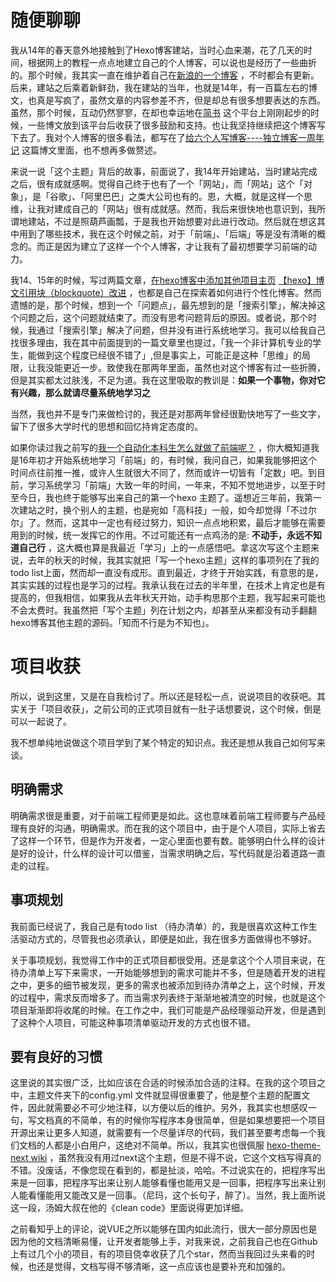 # 随便聊聊

我从14年的春天意外地接触到了Hexo博客建站，当时心血来潮，花了几天的时间，根据网上的教程一点点地建立自己的个人博客，可以说也是经历了一些曲折的。那个时候，我其实一直在维护着自己在[新浪的一个博客](blog.sina.com.cn/u/1671682487) ，不时都会有更新。后来，建站之后乘着新鲜劲，我在建站的当年，也就是14年，有一百篇左右的博文，也真是写疯了，虽然文章的内容参差不齐，但是却总有很多想要表达的东西。虽然，那个时候，互动仍然寥寥，在却也幸运地在[简书](http://jianshu.com) 这个平台上刚刚起步的时候，一些博文放到该平台后收获了很多鼓励和支持。也让我坚持继续把这个博客写下去了。我对个人博客的很多看法，都写在了[给六个人写博客----独立博客一周年记](http://hktkdy.com/2015/05/15/201505/0510/) 这篇博文里面，也不想再多做赘述。

来说一说「这个主题」背后的故事，前面说了，我14年开始建站，当时建站完成之后，很有成就感啊。觉得自己终于也有了一个「网站」，而「网站」这个「对象」，是「谷歌」、「阿里巴巴」之类大公司也有的。恩，大概，就是这样一个思维，让我对建成自己的「网站」很有成就感。然而，我后来很快地也意识到，我所谓地建站，不过是照葫芦画瓢，于是我也开始想要对此进行改动。然后就在想这其中用到了哪些技术，我在这个时候之前，对于「前端」、「后端」等是没有清晰的概念的。而正是因为建立了这样一个个人博客，才让我有了最初想要学习前端的动力。

我14、15年的时候，写过两篇文章，[在hexo博客中添加其他项目主页](http://hktkdy.com/2014/09/07/201409/0907/)
[【hexo】博文引用块（blockquote）改进](http://hktkdy.com/2015/05/15/201505/0506/)  ，也都是自己在探索着如何进行个性化博客。然而遗憾的是，那个时候，想到一个「问题点」，最先想到的是「搜索引擎」，解决掉这个问题之后，这个问题就结束了。而没有思考问题背后的原因。或者说，那个时候，我通过「搜索引擎」解决了问题，但并没有进行系统地学习。我可以给我自己找很多理由，我在其中前面提到的一篇文章里也提过，「我一个非计算机专业的学生，能做到这个程度已经很不错了」,但是事实上，可能正是这种「思维」的局限，让我没能更近一步。致使我在那两年里面，虽然也对这个博客有过一些折腾，但是其实都太过肤浅，不足为道。我在这里吸取的教训是：**如果一个事物，你对它有兴趣，那么就请尽量系统地学习之**

当然，我也并不是专门来做检讨的，我还是对那两年曾经很勤快地写了一些文字，留下了很多大学时代的思想和回忆持肯定态度的。


如果你读过我之前写的[我一个自动化本科生怎么就做了前端呢？](http://hktkdy.com/2017/01/22/201701/context-about-automation-to-frontend/) ，你大概知道我是16年初才开始系统地学习「前端」的，有时候，我问自己，如果我能够把这个时间点往前推一推，或许人生就很大不同了，然而或许一切皆有「定数」吧。到目前，学习系统学习「前端」大致一年的时间，一年来，不知不觉地进步，以至于时至今日，我也终于能够写出来自己的第一个hexo 主题了。遥想近三年前，我第一次建站之时，换个别人的主题，也是宛如「高科技」一般，如今却觉得「不过尔尔」了。然而，这其中一定也有经过努力，知识一点点地积累，最后才能够在需要用到的时候，统一发挥它的作用。不过可能还有一点鸡汤的是: **不动手，永远不知道自己行** ，这大概也算是我最近「学习」上的一点感悟吧。拿这次写这个主题来说，去年的秋天的时候，我其实就把「写一个hexo主题」这样的事项列在了我的todo list上面，然而却一直没有成形。直到最近，才终于开始实践，有意思的是，其实实践的过程也是学习的过程。我承认我在过去的半年里，在技术上肯定也是有提高的，但我相信，如果我从去年秋天开始，动手构思那个主题，我写起来可能也不会太费时。我虽然把「写个主题」列在计划之内，却甚至从来都没有动手翻翻hexo博客其他主题的源码。「知而不行是为不知也」。


# 项目收获


所以，说到这里，又是在自我检讨了。所以还是轻松一点，说说项目的收获吧。其实关于「项目收获」，之前公司的正式项目就有一肚子话想要说，这个时候，倒是可以一起说了。

我不想单纯地说做这个项目学到了某个特定的知识点。我还是想从我自己如何写来谈。

## 明确需求

明确需求很是重要，对于前端工程师更是如此。这也意味着前端工程师要与产品经理有良好的沟通，明确需求。而在我的这个项目中，由于是个人项目，实际上省去了这样一个环节，但是作为开发者，一定心里面也要有数。能够明白什么样的设计是好的设计，什么样的设计可以借鉴，当需求明确之后，写代码就是沿着道路一直走的过程。

## 事项规划

我前面已经说了，我自己是有todo list （待办清单）的，我是很喜欢这种工作生活驱动方式的，尽管我也必须承认，即便是如此，我在很多方面做得也不够好。

关于事项规划，我觉得工作中的正式项目都很受用。还是拿这个个人项目来说，在待办清单上写下来需求，一开始能够想到的需求可能并不多，但是随着开发的进程之中，更多的细节被发现，更多的需求也被添加到待办清单之上，这个时候，开发的过程中，需求反而增多了。而当需求列表终于渐渐地被清空的时候，也就是这个项目渐渐即将收尾的时候。在工作之中，我们可能是产品经理驱动开发，但是遇到了这种个人项目，可能这种事项清单驱动开发的方式也很不错。

## 要有良好的习惯

这里说的其实很广泛，比如应该在合适的时候添加合适的注释。在我的这个项目之中，主题文件夹下的config.yml 文件就显得很重要了，他是整个主题的配置文件，因此就需要必不可少地注释，以方便以后的维护。另外，我其实也想感叹一句，写文档真的不简单，有的时候你写程序本身很简单，但是如果想要把一个项目开源出来让更多人知道，就需要有一个尽量详尽的代码，我们甚至要考虑每一个我们文档的人都是小白用户，这绝对不简单。所以，我其实也很佩服 [hexo-theme-next wiki](https://github.com/iissnan/hexo-theme-next/wiki) ，虽然我没有用过next这个主题，但是不得不说，它这个文档写得真的不错。没废话，不像您现在看到的，都是扯淡，哈哈。不过说实在的，把程序写出来是一回事，把程序写出来让别人能够看懂也能用又是一回事，把程序写出来让别人能看懂能用又能改又是一回事。（尼玛，这个长句子，醉了）。当然，我上面所说这一段，汤姆大叔在他的《clean code》里面说得更加详细。


之前看知乎上的评论，说VUE之所以能够在国内如此流行，很大一部分原因也是因为他的文档清晰易懂，让开发者能够上手，对我来说，之前我自己也在Github 上有过几个小的项目，有的项目侥幸收获了几个star，然而当我回过头来看的时候，也还是觉得，文档写得不够清晰，这一点应该也是要补充和加强的。






